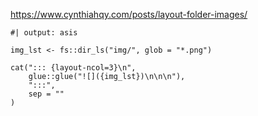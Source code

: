 https://www.cynthiahqy.com/posts/layout-folder-images/

```{r}
#| output: asis

img_lst <- fs::dir_ls("img/", glob = "*.png")

cat("::: {layout-ncol=3}\n",
    glue::glue("![]({img_lst})\n\n\n"),
    ":::",
    sep = ""
)


```